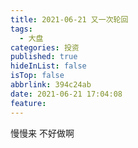 ```yaml
---
title: 2021-06-21 又一次轮回
tags:
  - 大盘
categories: 投资
published: true
hideInList: false
isTop: false
abbrlink: 394c24ab
date: 2021-06-21 17:04:08
feature:
---
```

慢慢来
不好做啊
<!-- more -->
